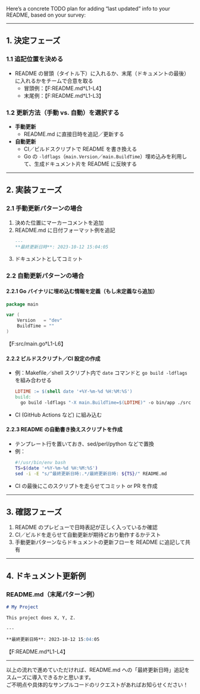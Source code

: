 Here’s a concrete TODO plan for adding “last updated” info to your README, based on your survey:

---

## 1. 決定フェーズ

### 1.1 追記位置を決める  
- README の冒頭（タイトル下）に入れるか、末尾（ドキュメントの最後）に入れるかをチームで合意を取る  
  - 冒頭例：【F:README.md†L1-L4】  
  - 末尾例：【F:README.md†L1-L3】  

### 1.2 更新方法（手動 vs. 自動）を選択する  
- **手動更新**  
  - README.md に直接日時を追記／更新する  
- **自動更新**  
  - CI／ビルドスクリプトで README を書き換える  
  - Go の `-ldflags`（`main.Version`／`main.BuildTime`）埋め込みを利用して、生成ドキュメント片を README に反映する  

---

## 2. 実装フェーズ

### 2.1 手動更新パターンの場合
1. 決めた位置にマーカーコメントを追加  
2. README.md に日付フォーマット例を追記  
   ```markdown
   ---
   **最終更新日時**: 2023-10-12 15:04:05
   ```
3. ドキュメントとしてコミット  

### 2.2 自動更新パターンの場合
#### 2.2.1 Go バイナリに埋め込む情報を定義（もし未定義なら追加）
```go
package main

var (
    Version   = "dev"
    BuildTime = ""
)
```
【F:src/main.go†L1-L6】

#### 2.2.2 ビルドスクリプト／CI 設定の作成
- 例：Makefile／shell スクリプト内で `date` コマンドと `go build -ldflags` を組み合わせる
  ```makefile
  LDTIME := $(shell date '+%Y-%m-%d %H:%M:%S')
  build:
  	go build -ldflags "-X main.BuildTime=$(LDTIME)" -o bin/app ./src
  ```
- CI (GitHub Actions など) に組み込む

#### 2.2.3 README の自動書き換えスクリプトを作成
- テンプレート行を置いておき、sed/perl/python などで置換
- 例：
  ```bash
  #!/usr/bin/env bash
  TS=$(date '+%Y-%m-%d %H:%M:%S')
  sed -i -E "s/^最終更新日時:.*/最終更新日時: ${TS}/" README.md
  ```
- CI の最後にこのスクリプトを走らせてコミット or PR を作成

---

## 3. 確認フェーズ

1. README のプレビューで日時表記が正しく入っているか確認  
2. CI／ビルドを走らせて自動更新が期待どおり動作するかテスト  
3. 手動更新パターンならドキュメントの更新フローを README に追記して共有  

---

## 4. ドキュメント更新例

### README.md（末尾パターン例）
```markdown
# My Project

This project does X, Y, Z.

---

**最終更新日時**: 2023-10-12 15:04:05
```
【F:README.md†L1-L4】

---

以上の流れで進めていただければ、README.md への「最終更新日時」追記をスムーズに導入できるかと思います。  
ご不明点や具体的なサンプルコードのリクエストがあればお知らせください！